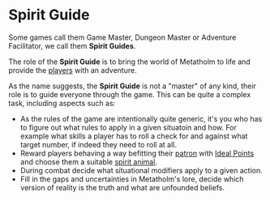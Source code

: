 # Spirit Guide

Some games call them Game Master, Dungeon Master or Adventure Facilitator, we call them **Spirit Guides**.

The role of the **Spirit Guide** is to bring the world of Metatholm to life and provide the [players](world:concepts:character) with an adventure.

As the name suggests, the **Spirit Guide** is not a "master" of any kind, their role is to guide everyone through the game. This can be quite a complex task, including aspects such as:

* As the rules of the game are intentionally quite generic, it's you who has to figure out what rules to apply in a given situatoin and how. For example what skills a player has to roll a check for and against what target number, if indeed they need to roll at all.
* Reward players behaving a way befitting their [patron](character:patron) with [Ideal Points](character:ip) and choose them a suitable [spirit animal](character:spirit_animals).
* During combat decide what situational modifiers apply to a given action.
* Fill in the gaps and uncertainties in Metatholm's lore, decide which version of reality is the truth and what are unfounded beliefs.
